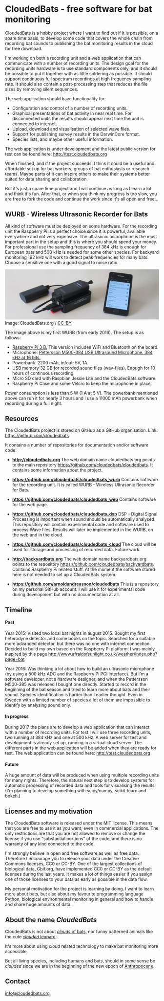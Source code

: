 # CloudedBats - free software for bat monitoring

CloudedBats is a hobby project where I want to find out if it is possible, on a spare time basis, to develop some code that covers the whole chain from recording bat sounds to publishing the bat monitoring results in the cloud for free download.

I'm working on both a recording unit and a web application that can communicate with a number of recording units. The design goal for the recording units hardware is to use standard components only, and it should be possible to put it together with as little soldering as possible. It should support continuous full spectrum recordings at high frequency sampling rate. It should also contain a post-processing step that reduces the file sizes by removing silent sequences. 

The web application should have functionality for:

- Configuration and control of a number of recording units.
- Graphical presentations of bat activity in near real time. For disconnected units the results should appear next time the unit is connected to internet.
- Upload, download and visualisation of selected wave files. 
- Support for publishing survey results in the DarwinCore format. 
- Species lists, and maybe other useful information.

The web application is under development and the latest public version for test can be found here: http://test.cloudedbats.org

When finished, and if the project succeeds, I think it could be a useful and affordable set up for bat workers, groups of bat enthusiasts or research teams. Maybe parts of it can inspire others to make their systems better suited for data sharing and collaboration.  

But it's just a spare time project and I will continue as long as I learn a lot and think it's fun. After that, or when you think my progress is too slow, you are free to fork the code and continue the work since it's all open and free...

## WURB - Wireless Ultrasonic Recorder for Bats

All kind of software must be deployed on some hardware. For the recording unit the Raspberry Pi is a perfect choice since it is powerful, available everywhere and not very expensive. The ultrasonic microphone is the most important part in the setup and this is where you should spend your money. For professional use the sampling frequency of 384 kHz is enough for European bats and 500 kHz is needed for some other species. For backyard monitoring 192 kHz will work to detect peak frequencies for many bats. Choose a sensitive one with a good signal to noise ratio.

![WURB-A001](images/WURB-A001-web.jpg?raw=true  "WURB - Wireless Ultrasonic Recorder for Bats")
Image: CloudedBats.org / [CC-BY](https://creativecommons.org/licenses/by/3.0/)

The image above is my first WURB (from early 2016). The setup is as follows:
- [Raspberry Pi 3 B.](https://www.raspberrypi.org/products/raspberry-pi-3-model-b) This version includes WiFi and Bluetooth on the board.
- Microphone: [Pettersson M500-384 USB Ultrasound Microphone. 384 kHz at 16 bits.](http://batsound.com/?p=125)
- Powerbank. 2200 mAh, in/out: 5V, 1A.
- USB memory 32 GB for recorded sound files (wav-files). Enough for 10 hours of continuous  recording.
- Micro SD card with Raspbian Jessie Lite and the CloudedBats software.
- Raspberry Pi Case and some Velcro to keep the microphone in place. 

Power consumption is less than 5 W (1 A at 5 V). The powerbank mentioned above can run it for nearly 3 hours and I use a 11000 mAh powerbank when recording during a full night. 

## Resources

The CloudedBats project is stored on GitHub as a GitHub organisation. Link: https://github.com/cloudedbats

It contains a number of repositories for documentation and/or software code:

- **http://cloudedbats.org**
The web domain name cloudedbats.org points to the main repository https://github.com/cloudedbats/cloudedbats.
It contains some information about the project.

- **https://github.com/cloudedbats/cloudedbats_wurb** 
Contains software for the recording unit. It is called WURB - Wireless Ultrasonic Recorder for Bats.

- **https://github.com/cloudedbats/cloudedbats_web**
Contains software for the web page. 

- **https://github.com/cloudedbats/cloudedbats_dsp** 
DSP - Digital Signal Processing is important when sound should be automatically analysed. This repository will contain experimental code and software used to process Wave files. Results will later be implemented in the WURB, on the web and in the cloud.

- **https://github.com/cloudedbats/cloudedbats_cloud** 
The cloud will be used for storage and processing of recorded data. Future work.

- **http://backyardbats.org** 
The web domain name backyardbats.org points to the repository https://github.com/cloudedbats/backyardbats.
Contains Raspberry Pi related stuff. At the moment the software stored here is not needed to set up a CloudedBats system. 

- **https://github.com/arnoldandreasson/cloudedbats** 
This is a repository on my personal GitHub account. I will use it for experimental code during development but with no documentation at all.

## Timeline

#### Past
Year 2015: Visited two local bat nights in august 2015. Bought my first heterodyne detector and some books on the topic. Searched for a suitable more advanced detector, but there was no one with internet connection. Decided to build my own based on the Raspberry Pi platform. I was mainly inspired by this page 
http://www.afraidofsunlight.co.uk/weather/index.php?page=bat

Year 2016: Was thinking a lot about how to build an ultrasonic microphone (by using a 500 kHz ADC and the Raspberry Pi PCI interface). But I'm a software developer, not a hardware designer, and when the Pettersson M500-385 was released I bought one directly. Started to record in the beginning of the bat season and tried to learn more about bats and their sound. Species identification is harder than I earlier thought. Even in Sweden with a limited number of species a lot of them are impossible to identify by analysing sound only.

#### In progress
During 2017 the plans are to develop a web application that can interact with a number of recording units. For test I will use three recording units, two running at 384 kHz and one at 500 kHz. A web server for test and development is already set up, running in a virtual cloud server. The different parts in the web application will be added when they are ready for test. The web application can be found here: http://test.cloudedbats.org

#### Future
A huge amount of data will be produced when using multiple recording units for many nights. Therefore, the natural next step is to develop systems for automatic processing of recorded data and tools for visualising the results. (I'm planning to develop something with scipy/numpy, scikit-learn and bokeh.)

## Licenses and my motivation

The CloudedBats software is released under the MIT license. This means that you are free to use it as you want, even in commercial applications. The only restrictions are that you are not allowed to remove or change the license if you use "substantial portions" of the code, and there is no warranty of any kind connected to the code.

I'm strongly believe in open and free software as well as free data. Therefore I encourage you to release your data under the Creative Commons licenses, CC0 or CC-BY. One of the largest collections of biological data, Gbif.org, have implemented CC0 or CC-BY as the default licenses during the last years. It makes a lot of things easier if you assign one of those licenses to your data as early as possible in the data flow.

My personal motivation for the project is learning by doing. I want to learn more about bats, but also about my favourite programming language Python, biological environmental monitoring in general and how to handle and share huge amounts of data.

## About the name *CloudedBats*

CloudedBats is not about [*clouds* of bats](https://www.google.se/search?q=clouds+of+bats), nor funny patterned animals like the cute 
[*clouded* leopard](https://en.wikipedia.org/wiki/Clouded_leopard). 

It's more about using *cloud* related technology to make bat monitoring more accessible. 

But all living species, including humans and bats, should in some sense be *clouded* since we are in the beginning of the new epoch of [Anthropocene](https://en.wikipedia.org/wiki/Anthropocene). 

## Contact

info@cloudedbats.org
